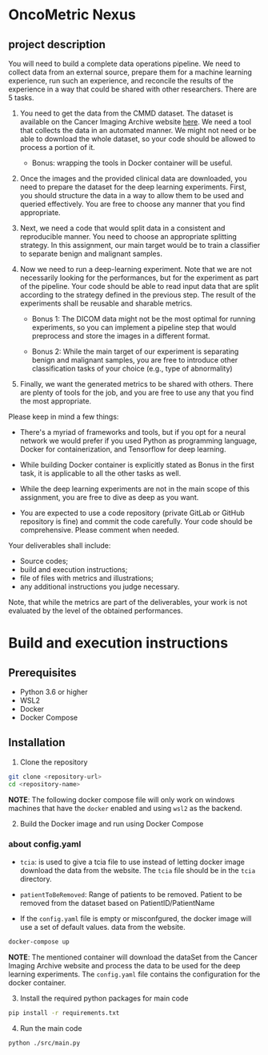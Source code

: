 # OncoMetric Nexus

## project description


You will need to build a complete data operations pipeline. We need to collect
data from an external source, prepare them for a machine learning experience,
run such an experience, and reconcile the results of the experience in a way
that could be shared with other researchers. There are 5 tasks.

1. You need to get the data from the CMMD dataset. The dataset is available on
   the Cancer Imaging Archive website
[here](https://www.cancerimagingarchive.net). We need a tool that collects the
data in an automated manner. We might not need or be able to download the whole
dataset, so your code should be allowed to process a portion of it.

    - Bonus: wrapping the tools in Docker container will be useful.

2. Once the images and the provided clinical data are downloaded, you need to
   prepare the dataset for the deep learning experiments. First, you should
structure the data in a way to allow them to be used and queried effectively.
You are free to choose any manner that you find appropriate.

3. Next, we need a code that would split data in a consistent and reproducible
   manner. You need to choose an appropriate splitting strategy. In this
assignment, our main target would be to train a classifier to separate benign
and malignant samples.

4. Now we need to run a deep-learning experiment. Note that we are not
   necessarily looking for the performances, but for the experiment as part of
the pipeline. Your code should be able to read input data that are split
according to the strategy defined in the previous step. The result of the
experiments shall be reusable and sharable metrics.

    - Bonus 1: The DICOM data might not be the most optimal for running
    experiments, so you can implement a pipeline step that would preprocess and
    store the images in a different format.

    - Bonus 2: While the main target of our experiment is separating benign and
    malignant samples, you are free to introduce other classification tasks of
    your choice (e.g., type of abnormality)

5. Finally, we want the generated metrics to be shared with others. There are
   plenty of tools for the job, and you are free to use any that you find the
most appropriate.

Please keep in mind a few things:

- There's a myriad of frameworks and tools, but if you opt for a neural network
we would prefer if you used Python as programming language, Docker for
containerization, and Tensorflow for deep learning.

- While building Docker container is explicitly stated as Bonus in the first
task, it is applicable to all the other tasks as well.

- While the deep learning experiments are not in the main scope of this
assignment, you are free to dive as deep as you want.

- You are expected to use a code repository (private GitLab or GitHub
repository is fine) and commit the code carefully. Your code should be
comprehensive. Please comment when needed.

Your deliverables shall include:

- Source codes;
- build and execution instructions;
- file of files with metrics and illustrations;
- any additional instructions you judge necessary.

Note, that while the metrics are part of the deliverables, your work is not
evaluated by the level of the obtained performances.

# Build and execution instructions

## Prerequisites

- Python 3.6 or higher
- WSL2
- Docker
- Docker Compose

## Installation

1. Clone the repository

```bash
git clone <repository-url>
cd <repository-name>
```

**NOTE**: The following docker compose file will only work on windows machines
that have the `docker` enabled and using `wsl2` as the backend.

2. Build the Docker image and run using Docker Compose

### about config.yaml

- `tcia`: is used to give a tcia file to use instead of letting docker
image download the data from the website. The `tcia` file should be in the
  `tcia` directory.

- `patientToBeRemoved`: Range of patients to be removed. Patient to be removed
from the dataset based on PatientID/PatientName

- If the `config.yaml` file is empty or misconfgured, the docker image will
use a set of default values.
  data from the website.

```bash
docker-compose up
```

**NOTE**: The mentioned container will download the dataSet from the Cancer
Imaging Archive website and process the data to be used for the deep learning
experiments. The `config.yaml` file contains the configuration for the docker
container.


3. Install the required python packages for main code

```bash
pip install -r requirements.txt
```

4. Run the main code

```bash
python ./src/main.py
```
